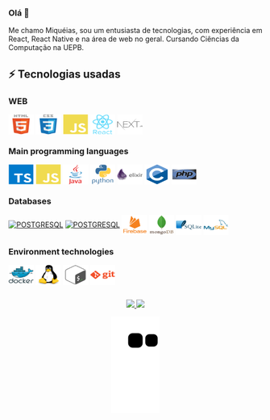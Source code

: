 ### Olá 👋

Me chamo Miquéias, sou um entusiasta de tecnologias, com experiência em React, React Native e na área de web no geral. Cursando Ciências da Computação na UEPB.

<!--[![Linkedin: miqueias](https://img.shields.io/badge/-Linkedin-blue?style=flat-square&logo=Linkedin&logoColor=white&link=https://www.linkedin.com/in/miqueiasgarcia/)](https://www.linkedin.com/in/miqueias)-->

## ⚡ Tecnologias usadas
<div style="display: inline_block">

### WEB
<a href="https://devicon.dev" target="_blank"><img align="center" alt="HTML5" height="40" width="50" src="https://github.com/miqueiassggarcia/miqueiassggarcia/blob/main/Icons/html5-original-wordmark.svg" /></a>
<a href="https://devicon.dev" target="_blank"><img align="center" alt="CCS3" height="40" width="50" src="https://github.com/miqueiassggarcia/miqueiassggarcia/blob/main/Icons/css3-original-wordmark.svg" /></a>
<a href="https://devicon.dev" target="_blank"><img align="center" alt="JAVASCRIPT" height="40" width="50" src="https://github.com/miqueiassggarcia/miqueiassggarcia/blob/main/Icons/javascript-plain.svg" /></a>
<a href="https://devicon.dev" target="_blank"><img align="center" alt="REACT" height="40" width="50" src="https://github.com/miqueiassggarcia/miqueiassggarcia/blob/main/Icons/react-original-wordmark.svg" /></a>
<a href="https://devicon.dev" target="_blank"><img align="center" alt="NEXT" height="40" width="50" src="https://github.com/miqueiassggarcia/miqueiassggarcia/blob/main/Icons/nextjs-original-wordmark.svg" /></a>

### Main programming languages
<a href="https://devicon.dev" target="_blank"><img align="center" alt="TYPESCRIPT" height="40" width="50" src="https://github.com/miqueiassggarcia/miqueiassggarcia/blob/main/Icons/typescript-original.svg" /></a>
<a href="https://devicon.dev" target="_blank"><img align="center" alt="JAVASCRIPT" height="40" width="50" src="https://github.com/miqueiassggarcia/miqueiassggarcia/blob/main/Icons/javascript-plain.svg" /></a>
<a href="https://devicon.dev" target="_blank"><img align="center" alt="JAVA" height="40" width="50" src="https://github.com/miqueiassggarcia/miqueiassggarcia/blob/main/Icons/java-original-wordmark.svg" /></a>
<a href="https://devicon.dev" target="_blank"><img align="center" alt="PYTHON" height="40" width="50" src="https://github.com/miqueiassggarcia/miqueiassggarcia/blob/main/Icons/python-original-wordmark.svg" /></a>
<a href="https://devicon.dev" target="_blank"><img align="center" alt="ELIXIR" height="40" width="50" src="https://github.com/miqueiassggarcia/miqueiassggarcia/blob/main/Icons/elixir-original-wordmark.svg" /></a>
<a href="https://devicon.dev" target="_blank"><img align="center" alt="C" height="40" width="50" src="https://github.com/miqueiassggarcia/miqueiassggarcia/blob/main/Icons/c-original.svg" /></a>
<a href="https://devicon.dev" target="_blank"><img align="center" alt="PHP" height="40" width="50" src="https://github.com/miqueiassggarcia/miqueiassggarcia/blob/main/Icons/php-original.svg" /></a>

### Databases
<a href="https://devicon.dev" target="_blank"><img align="center" alt="POSTGRESQL" height="40" width="50" src="https://cdn.jsdelivr.net/gh/devicons/devicon/icons/postgresql/postgresql-plain-wordmark.svg" /></a>
<a href="https://upload.wikimedia.org/wikipedia/commons/1/1e/Apache-cassandra-icon.png" target="_blank"><img align="center" alt="POSTGRESQL" height="40" width="50" src="https://cdn.jsdelivr.net/gh/devicons/devicon/icons/postgresql/postgresql-plain-wordmark.svg" /></a>
<a href="https://devicon.dev" target="_blank"><img align="center" alt="FIREBASE" height="40" width="50" src="https://github.com/miqueiassggarcia/miqueiassggarcia/blob/main/Icons/firebase-plain-wordmark.svg" /></a>
<a href="https://devicon.dev" target="_blank"><img align="center" alt="MONGODB" height="40" width="50" src="https://github.com/miqueiassggarcia/miqueiassggarcia/blob/main/Icons/mongodb-original-wordmark.svg" /></a>
<a href="https://devicon.dev" target="_blank"><img align="center" alt="SQLITE" height="40" width="50" src="https://github.com/miqueiassggarcia/miqueiassggarcia/blob/main/Icons/sqlite-original-wordmark.svg" /></a>
<a href="https://devicon.dev" target="_blank"><img align="center" alt="MYSQL" height="40" width="50" src="https://github.com/miqueiassggarcia/miqueiassggarcia/blob/main/Icons/mysql-original-wordmark.svg" /></a>

### Environment technologies
<a href="https://devicon.dev" target="_blank"><img align="center" alt="DOCKER" height="40" width="50" src="https://github.com/miqueiassggarcia/miqueiassggarcia/blob/main/Icons/docker-original-wordmark.svg" /></a>
<a href="https://devicon.dev" target="_blank"><img align="center" alt="LINUX" height="40" width="50" src="https://github.com/miqueiassggarcia/miqueiassggarcia/blob/main/Icons/linux-original.svg" /></a>
<a href="https://devicon.dev" target="_blank"><img align="center" alt="BASH" height="40" width="50" src="https://github.com/miqueiassggarcia/miqueiassggarcia/blob/main/Icons/bash-original.svg" /></a>
<a href="https://devicon.dev" target="_blank"><img align="center" alt="GIT" height="40" width="50" src="https://github.com/miqueiassggarcia/miqueiassggarcia/blob/main/Icons/git-plain-wordmark.svg" /></a>
	
##

<div align="center">
  <a href="https://github.com/miqueiassggarcia/">
  <img height="180em" src="https://github-readme-stats-sigma-five.vercel.app/api?username=miqueiassggarcia&show_icons=true&theme=algolia&count_private=true"/>
  <img height="180em" src="https://github-readme-stats-sigma-five.vercel.app/api/top-langs/?username=miqueiassggarcia&layout=compact&langs_count=12&theme=algolia"/>
	  
  ![snake gif](https://github.com/miqueiassggarcia/miqueiassggarcia/blob/output/github-contribution-grid-snake.svg)
</div>
